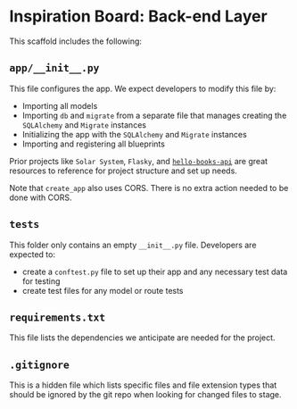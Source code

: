 # Inspiration Board: Back-end Layer

This scaffold includes the following:

## `app/__init__.py`

This file configures the app. We expect developers to modify this file by:
- Importing all models
- Importing `db` and `migrate` from a separate file that manages creating the `SQLAlchemy` and `Migrate` instances
- Initializing the app with the `SQLAlchemy` and `Migrate` instances
- Importing and registering all blueprints

Prior projects like `Solar System`, `Flasky`, and [`hello-books-api`](https://github.com/AdaGold/hello-books-api) are great resources to reference for project structure and set up needs.

Note that `create_app` also uses CORS. There is no extra action needed to be done with CORS.

## `tests`

This folder only contains an empty `__init__.py` file. Developers are expected to:
- create a `conftest.py` file to set up their app and any necessary test data for testing
- create test files for any model or route tests

## `requirements.txt`

This file lists the dependencies we anticipate are needed for the project.

## `.gitignore`

This is a hidden file which lists specific files and file extension types that should be ignored by the git repo when looking for changed files to stage.

